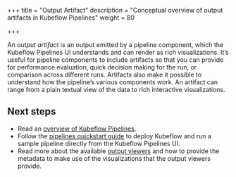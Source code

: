 +++
title = "Output Artifact"
description = "Conceptual overview of output artifacts in Kubeflow Pipelines"
weight = 80
                    
+++

An *output artifact* is an output emitted by a pipeline component, which the
Kubeflow Pipelines UI understands and can render as rich visualizations. It’s
useful for pipeline components to include artifacts so that you can provide for
performance evaluation, quick decision making for the run, or comparison across
different runs. Artifacts also make it possible to understand how the pipeline’s
various components work. An artifact can range from a plain textual view of the
data to rich interactive visualizations.

## Next steps

* Read an [overview of Kubeflow Pipelines](/docs/components/pipelines/introduction/).
* Follow the [pipelines quickstart guide](/docs/components/pipelines/overview/quickstart/) 
  to deploy Kubeflow and run a sample pipeline directly from the Kubeflow 
  Pipelines UI.
* Read more about the available 
  [output viewers](/docs/components/pipelines/sdk/output-viewer/) 
  and how to provide the metadata to make use of the visualizations
  that the output viewers provide.
